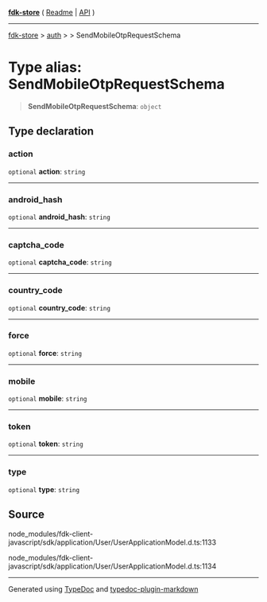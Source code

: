 [**fdk-store**](../../../README.md) ( [Readme](../../../README.md) \| [API](../../../API.md) )

---

[fdk-store](../../../API.md) > [auth](../../README.md) > [<internal>](../README.md) > SendMobileOtpRequestSchema

# Type alias: SendMobileOtpRequestSchema

> **SendMobileOtpRequestSchema**: `object`

## Type declaration

### action

`optional` **action**: `string`

---

### android_hash

`optional` **android_hash**: `string`

---

### captcha_code

`optional` **captcha_code**: `string`

---

### country_code

`optional` **country_code**: `string`

---

### force

`optional` **force**: `string`

---

### mobile

`optional` **mobile**: `string`

---

### token

`optional` **token**: `string`

---

### type

`optional` **type**: `string`

## Source

node_modules/fdk-client-javascript/sdk/application/User/UserApplicationModel.d.ts:1133

node_modules/fdk-client-javascript/sdk/application/User/UserApplicationModel.d.ts:1134

---

Generated using [TypeDoc](https://typedoc.org/) and [typedoc-plugin-markdown](https://www.npmjs.com/package/typedoc-plugin-markdown)
